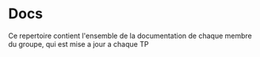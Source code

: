 # Docs
Ce repertoire contient l'ensemble de la documentation de chaque membre du groupe, qui est mise a jour a chaque TP
